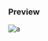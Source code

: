 ### Preview
![a](https://github.com/Eazvy/UILibs/blob/main/Notifications/Hood/Screenshot%202023-03-07%20224924.png?raw=true)
